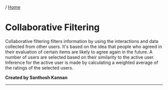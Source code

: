 / [Home](index.md)

# Collaborative Filtering

Collaborative filtering filters information by using the interactions and data collected from other users. It's based on the idea that people who agreed in their evaluation of certain items are likely to agree again in the future. A number of users are selected based on their similarity to the active user. Inference for the active user is made by calculating a weighted average of the ratings of the selected users.

**Created by Santhosh Kannan**

---

<br>